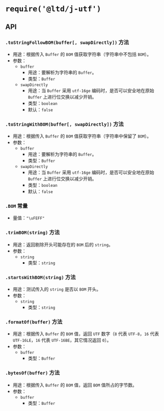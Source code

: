 # `require('@ltd/j-utf')`

## API

### `.toStringFollowBOM(buffer[, swapDirectly])` 方法

-   用途：根据传入 `Buffer` 的 `BOM` 值获取字符串（字符串中不包括 `BOM`）。
-   参数：
    *   `buffer`
        -   用途：要解析为字符串的 `Buffer`。
        -   类型：`Buffer`
    +   `swapDirectly`
        -   用途：当 `Buffer` 采用 `utf-16ge` 编码时，是否可以安全地在原始 `Buffer` 上进行位交换以减少开销。
        -   类型：`boolean`
        -   默认：`false`

### `.toStringWithBOM(buffer[, swapDirectly])` 方法

-   用途：根据传入 `Buffer` 的 `BOM` 值获取字符串（字符串中保留了 `BOM`）。
-   参数：
    *   `buffer`
        -   用途：要解析为字符串的 `Buffer`。
        -   类型：`Buffer`
    +   `swapDirectly`
        -   用途：当 `Buffer` 采用 `utf-16ge` 编码时，是否可以安全地在原始 `Buffer` 上进行位交换以减少开销。
        -   类型：`boolean`
        -   默认：`false`

### `.BOM` 常量

-   量值：`"\uFEFF"`

### `.trimBOM(string)` 方法

-   用途：返回剔除开头可能存在的 `BOM` 后的 `string`。
-   参数：
    *   `string`
        -   类型：`string`

### `.startsWithBOM(string)` 方法

-   用途：测试传入的 `string` 是否以 `BOM` 开头。
-   参数：
    *   `string`
        -   类型：`string`

### `.formatOf(buffer)` 方法

-   用途：根据传入 `Buffer` 的 `BOM` 值，返回 `UTF` 数字（`8` 代表 `UTF-8`，`16` 代表 `UTF-16LE`，`16` 代表 `UTF-16BE`，其它情况返回 `0`）。
-   参数：
    *   `buffer`
        -   类型：`Buffer`

### `.bytesOf(buffer)` 方法

-   用途：根据传入 `Buffer` 的 `BOM` 值，返回 `BOM` 值所占的字节数。
-   参数：
    *   `buffer`
        -   类型：`Buffer`

